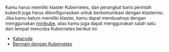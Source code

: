 Kamu harus memiliki klaster Kubernetes, dan perangkat baris perintah kubectl
juga harus dikonfigurasikan untuk berkomunikasi dengan klastermu. Jika kamu
belum memiliki klaster, kamu dapat membuatnya dengan menggunakan
[minikube](/id/docs/tasks/tools/#minikube),
atau kamu juga dapat menggunakan salah satu dari tempat mencoba Kubernetes berikut ini:

* [Katacoda](https://www.katacoda.com/courses/kubernetes/playground)
* [Bermain dengan Kubernetes](http://labs.play-with-k8s.com/)
